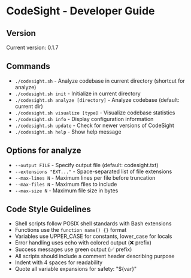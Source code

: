 # CodeSight - Developer Guide

## Version
Current version: 0.1.7

## Commands
- `./codesight.sh` - Analyze codebase in current directory (shortcut for analyze)
- `./codesight.sh init` - Initialize in current directory
- `./codesight.sh analyze [directory]` - Analyze codebase (default: current dir)
- `./codesight.sh visualize [type]` - Visualize codebase statistics
- `./codesight.sh info` - Display configuration information
- `./codesight.sh update` - Check for newer versions of CodeSight
- `./codesight.sh help` - Show help message

## Options for analyze
- `--output FILE` - Specify output file (default: codesight.txt)
- `--extensions "EXT..."` - Space-separated list of file extensions
- `--max-lines N` - Maximum lines per file before truncation
- `--max-files N` - Maximum files to include
- `--max-size N` - Maximum file size in bytes

## Code Style Guidelines
- Shell scripts follow POSIX shell standards with Bash extensions
- Functions use the `function name() {}` format
- Variables use UPPER_CASE for constants, lower_case for locals
- Error handling uses echo with colored output (❌ prefix)
- Success messages use green output (✅ prefix)
- All scripts should include a comment header describing purpose
- Indent with 4 spaces for readability
- Quote all variable expansions for safety: "${var}"